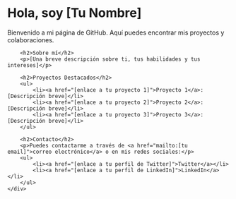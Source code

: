<!DOCTYPE html>
<html lang="es">
<head>
    <meta charset="UTF-8">
    <meta name="viewport" content="width=device-width, initial-scale=1.0">
    <title>Mi Página de GitHub</title>
    <style>
    </style>
</head>
<body>
    <div class="container">
        <h1>Hola, soy [Tu Nombre]</h1>
        <p>Bienvenido a mi página de GitHub. Aquí puedes encontrar mis proyectos y colaboraciones.</p>
        
        
        <h2>Sobre mí</h2>
        <p>[Una breve descripción sobre ti, tus habilidades y tus intereses]</p>

        <h2>Proyectos Destacados</h2>
        <ul>
            <li><a href="[enlace a tu proyecto 1]">Proyecto 1</a>: [Descripción breve]</li>
            <li><a href="[enlace a tu proyecto 2]">Proyecto 2</a>: [Descripción breve]</li>
            <li><a href="[enlace a tu proyecto 3]">Proyecto 3</a>: [Descripción breve]</li>
        </ul>

        <h2>Contacto</h2>
        <p>Puedes contactarme a través de <a href="mailto:[tu email]">correo electrónico</a> o en mis redes sociales:</p>
        <ul>
            <li><a href="[enlace a tu perfil de Twitter]">Twitter</a></li>
            <li><a href="[enlace a tu perfil de LinkedIn]">LinkedIn</a></li>
        </ul>
    </div>
</body>
</html>

